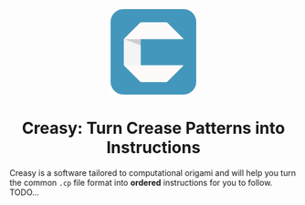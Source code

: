 <p align="center">
  <img src="src/main/resources/ovgu/creasy/creasy_logo9.png" width="150" />
  <br>
  <h1 align="center">Creasy: Turn Crease Patterns into Instructions</h1>
</p>

Creasy is a software tailored to computational origami and will help you turn the common `.cp` file format into
**ordered** instructions for you to follow. TODO...
